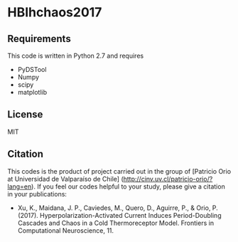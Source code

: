 # HBIhchaos2017
## Requirements
This code is written in Python 2.7 and requires
* PyDSTool
* Numpy
* scipy
* matplotlib

## License
MIT

## Citation
 This codes is the product of project carried out in the group of [Patricio Orio at Universidad de Valparaíso de Chile] (http://cinv.uv.cl/patricio-orio/?lang=en). If you feel our codes helpful  to your study, please give a citation in your publications:
 * Xu, K., Maidana, J. P., Caviedes, M., Quero, D., Aguirre, P., & Orio, P. (2017). Hyperpolarization-Activated Current Induces Period-Doubling Cascades and Chaos in a Cold Thermoreceptor Model. Frontiers in Computational Neuroscience, 11.
